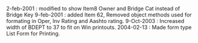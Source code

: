2-feb-2001 : modified to show Item8 Owner and Bridge Cat instead of Bridge Key9-feb-2001 : added Item 62, Removed object methods used for formating in Oper, Inv Rating and Aashto rating.9-Oct-2003 : Increased width of BDEPT to 37 to fit on Win printouts.2004-02-13 : Made form type List Form for Printing.